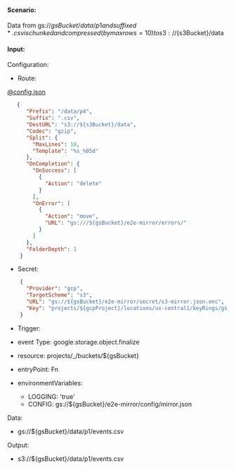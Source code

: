 #### Scenario:

Data from gs://${gsBucket}/data/p1 and suffixed *.csv is chunked and compressed (by max rows=10) to s3://${s3Bucket}/data

#### Input:

Configuration:

* Route:

[@config,json](../../../config/gs_to_s3.json)
```json
   {
      "Prefix": "/data/p4",
      "Suffix": ".csv",
      "DestURL": "s3://${s3Bucket}/data",
      "Codec": "gzip",
      "Split": {
        "MaxLines": 10,
        "Template": "%s_%05d"
      },
      "OnCompletion": {
        "OnSuccess": [
          {
            "Action": "delete"
          }
        ],
        "OnError": [
          {
            "Action": "move",
            "URL": "gs:///${gsBucket}/e2e-mirror/errors/"
          }
        ]
      },
      "FolderDepth": 1
    }
```
 
* Secret:

```json
    {
      "Provider": "gcp",
      "TargetScheme": "s3",
      "URL": "gs://${gsBucket}/e2e-mirror/secret/s3-mirror.json.enc",
      "Key": "projects/${gcpProject}/locations/us-central1/keyRings/gs_mirror_ring/cryptoKeys/gs_mirror_key"
    }

```

* Trigger:

* event Type: google.storage.object.finalize
* resource: projects/_/buckets/${gsBucket}
* entryPoint: Fn
* environmentVariables:
  - LOGGING: 'true'
  - CONFIG: gs://${gsBucket}/e2e-mirror/config/mirror.json
 


Data:
- gs://${gsBucket}/data/p1/events.csv


Output:
- s3://${gsBucket}/data/p1/events.csv